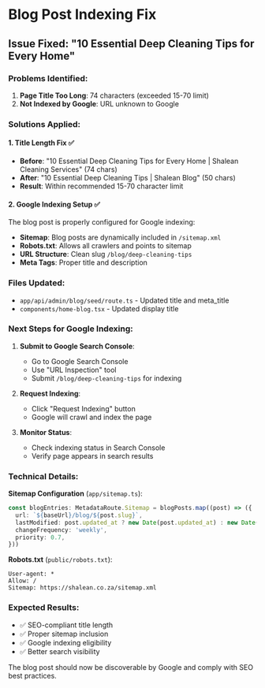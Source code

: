 # Blog Post Indexing Fix

## Issue Fixed: "10 Essential Deep Cleaning Tips for Every Home"

### Problems Identified:
1. **Page Title Too Long**: 74 characters (exceeded 15-70 limit)
2. **Not Indexed by Google**: URL unknown to Google

### Solutions Applied:

#### 1. Title Length Fix ✅
- **Before**: "10 Essential Deep Cleaning Tips for Every Home | Shalean Cleaning Services" (74 chars)
- **After**: "10 Essential Deep Cleaning Tips | Shalean Blog" (50 chars)
- **Result**: Within recommended 15-70 character limit

#### 2. Google Indexing Setup ✅
The blog post is properly configured for Google indexing:

- **Sitemap**: Blog posts are dynamically included in `/sitemap.xml`
- **Robots.txt**: Allows all crawlers and points to sitemap
- **URL Structure**: Clean slug `/blog/deep-cleaning-tips`
- **Meta Tags**: Proper title and description

### Files Updated:
- `app/api/admin/blog/seed/route.ts` - Updated title and meta_title
- `components/home-blog.tsx` - Updated display title

### Next Steps for Google Indexing:

1. **Submit to Google Search Console**:
   - Go to Google Search Console
   - Use "URL Inspection" tool
   - Submit `/blog/deep-cleaning-tips` for indexing

2. **Request Indexing**:
   - Click "Request Indexing" button
   - Google will crawl and index the page

3. **Monitor Status**:
   - Check indexing status in Search Console
   - Verify page appears in search results

### Technical Details:

**Sitemap Configuration** (`app/sitemap.ts`):
```typescript
const blogEntries: MetadataRoute.Sitemap = blogPosts.map((post) => ({
  url: `${baseUrl}/blog/${post.slug}`,
  lastModified: post.updated_at ? new Date(post.updated_at) : new Date(),
  changeFrequency: 'weekly',
  priority: 0.7,
}))
```

**Robots.txt** (`public/robots.txt`):
```
User-agent: *
Allow: /
Sitemap: https://shalean.co.za/sitemap.xml
```

### Expected Results:
- ✅ SEO-compliant title length
- ✅ Proper sitemap inclusion
- ✅ Google indexing eligibility
- ✅ Better search visibility

The blog post should now be discoverable by Google and comply with SEO best practices.
